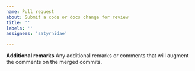 ```yaml
---
name: Pull request
about: Submit a code or docs change for review
title: ''
labels: ''
assignees: 'satyrnidae'

---
```


**Additional remarks**
Any additional remarks or comments that will augment the comments on the merged commits.
